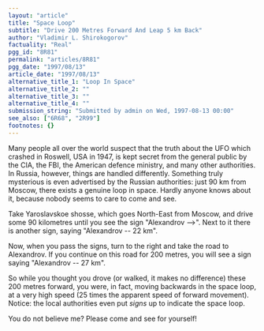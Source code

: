 ```yaml
---
layout: "article"
title: "Space Loop"
subtitle: "Drive 200 Metres Forward And Leap 5 km Back"
author: "Vladimir L. Shirokogorov"
factuality: "Real"
pgg_id: "8R81"
permalink: "articles/8R81"
pgg_date: "1997/08/13"
article_date: "1997/08/13"
alternative_title_1: "Loop In Space"
alternative_title_2: ""
alternative_title_3: ""
alternative_title_4: ""
submission_string: "Submitted by admin on Wed, 1997-08-13 00:00"
see_also: ["6R68", "2R99"]
footnotes: {}
---
```

<div>
<p>Many people all over the world suspect that the truth about the UFO which crashed in Roswell, USA in 1947, is kept secret from the general public by the CIA, the FBI, the American defence ministry, and many other authorities. In Russia, however, things are handled differently. Something truly mysterious is even advertised by the Russian authorities: just 90 km from Moscow, there exists a genuine loop in space. Hardly anyone knows about it, because nobody seems to care to come and see.</p>
<p>Take Yaroslavskoe shosse, which goes North-East from Moscow, and drive some 90 kilometres until you see the sign "Alexandrov --&gt;". Next to it there is another sign, saying "Alexandrov -- 22 km".</p>
<p>Now, when you pass the signs, turn to the right and take the road to Alexandrov. If you continue on this road for 200 metres, you will see a sign saying "Alexandrov -- 27 km".</p>
<p>So while you thought you drove (or walked, it makes no difference) these 200 metres forward, you were, in fact, moving backwards in the space loop, at a very high speed (25 times the apparent speed of forward movement). Notice: the local authorities even put <em>signs</em> up to indicate the space loop.</p>
<p>You do not believe me? Please come and see for yourself!</p>
</div>
